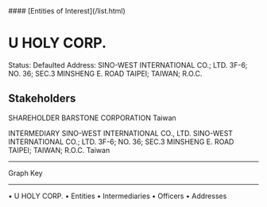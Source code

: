<link rel="stylesheet" type="text/css" href="../../assets/style.css">
#### [Entities of Interest](/list.html)

# U HOLY CORP.
Status: Defaulted
Address: SINO-WEST INTERNATIONAL CO.; LTD. 3F-6; NO. 36; SEC.3  MINSHENG E. ROAD TAIPEI; TAIWAN; R.O.C.

## Stakeholders
SHAREHOLDER
BARSTONE CORPORATION
Taiwan


INTERMEDIARY
SINO-WEST INTERNATIONAL CO., LTD.
SINO-WEST INTERNATIONAL CO.; LTD. 3F-6; NO. 36; SEC.3  MINSHENG E. ROAD TAIPEI; TAIWAN; R.O.C.
Taiwan




---



<div class="legend">
Graph Key
<hr>
<span class="focus">• U HOLY CORP.</span>
<span class="entity">• Entities</span>
<span class="intermediary">• Intermediaries</span>
<span class="officer">• Officers</span>
<span class="address">• Addresses</span>
</div>


<img src="http://eoi-graphs.s3-website-eu-west-1.amazonaws.com/U_HOLY_CORP..png" alt="">


